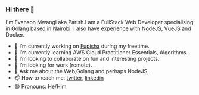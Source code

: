 ### Hi there 👋 
I'm Evanson Mwangi aka Parish.I am a FullStack Web Developer specialising in Golang based in Nairobi. I also have experience with NodeJS, VueJS and Docker.
- 🔭 I’m currently working on [Fupisha](https://github.com/nairobi-gophers/fupisha) during my freetime.
- 🌱 I’m currently learning AWS Cloud Practitioner Essentials, Algorithms.
- 👯 I’m looking to collaborate on fun and interesting projects.
- 🤔 I’m looking for work (remote).
- 💬 Ask me about the Web,Golang and perhaps NodeJS.
- 📫 How to reach me: [twitter](https://twitter.com/_mr_Parish), [linkedin](https://www.linkedin.com/in/evansonmwangi/)
- 😄 Pronouns: He/Him

<!--
**basebandit/basebandit** is a ✨ _special_ ✨ repository because its `README.md` (this file) appears on your GitHub profile.

Here are some ideas to get you started:

- 🔭 I’m currently working on ...
- 🌱 I’m currently learning ...
- 👯 I’m looking to collaborate on ...
- 🤔 I’m looking for help with ...
- 💬 Ask me about ...
- 📫 How to reach me: ...
- 😄 Pronouns: ...
- ⚡ Fun fact: ...
-->
